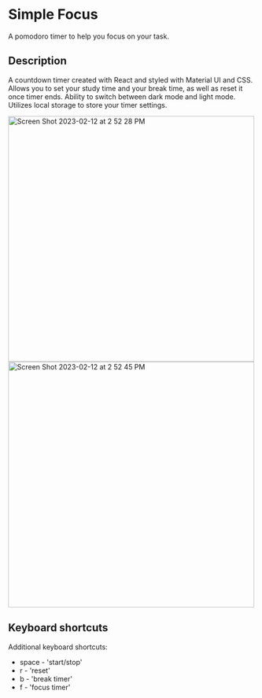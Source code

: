 # Simple Focus
A pomodoro timer to help you focus on your task.

## Description
A countdown timer created with React and styled with Material UI and CSS. Allows you to set your study time and your break time, as well as reset it once timer ends. Ability to switch between dark mode and light mode. Utilizes local storage to store your timer settings.


<img width="500" alt="Screen Shot 2023-02-12 at 2 52 28 PM" src="https://user-images.githubusercontent.com/99095441/218333699-79c3a933-632a-428e-a535-946141f70fb6.png"> <img width="500" alt="Screen Shot 2023-02-12 at 2 52 45 PM" src="https://user-images.githubusercontent.com/99095441/218333708-4398453d-2c9c-426f-9ff3-b9b3a97d7058.png">

## Keyboard shortcuts
Additional keyboard shortcuts:

* space - 'start/stop'
* r - 'reset'
* b - 'break timer'
* f - 'focus timer'
